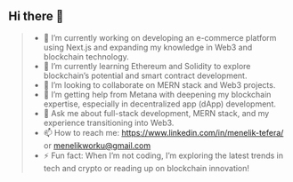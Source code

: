 ## Hi there 👋

> - 🔭 I’m currently working on developing an e-commerce platform using Next.js and expanding my knowledge in Web3 and blockchain technology.
> - 🌱 I’m currently learning Ethereum and Solidity to explore blockchain’s potential and smart contract development.
> - 👯 I’m looking to collaborate on MERN stack and Web3 projects.
> - :rocket: I’m getting help from Metana with deepening my blockchain expertise, especially in decentralized app (dApp) development.
> - 💬 Ask me about full-stack development, MERN stack, and my experience transitioning into Web3.
> - 📫 How to reach me: https://www.linkedin.com/in/menelik-tefera/ or menelikworku@gmail.com
> - ⚡ Fun fact: When I’m not coding, I’m exploring the latest trends in tech and crypto or reading up on blockchain innovation!
